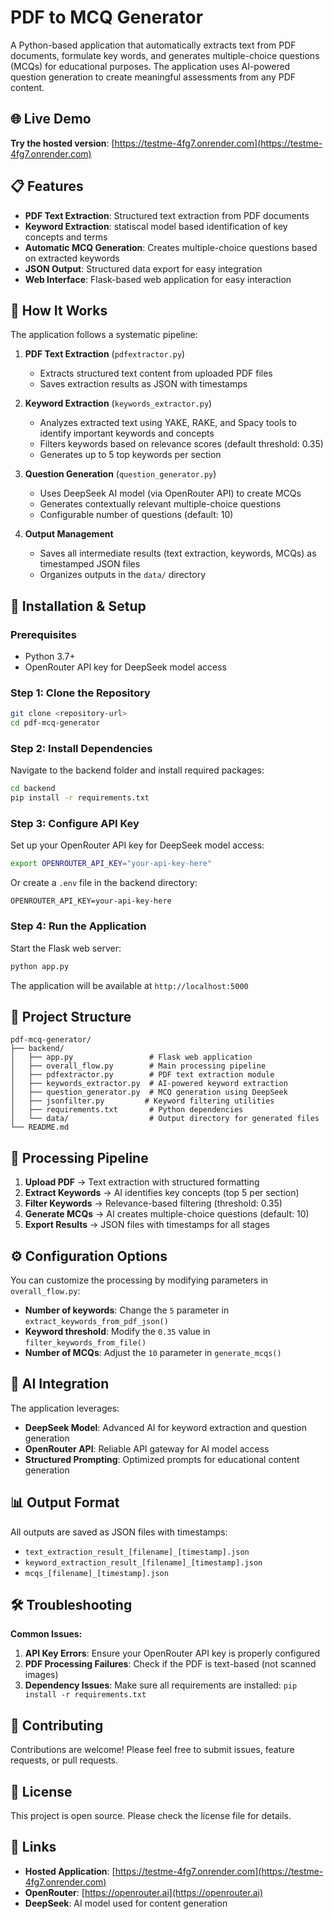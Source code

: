 # PDF to MCQ Generator

A Python-based application that automatically extracts text from PDF documents, formulate key words, and generates multiple-choice questions (MCQs) for educational purposes. The application uses AI-powered question generation to create meaningful assessments from any PDF content.

## 🌐 Live Demo

**Try the hosted version**: [https://testme-4fg7.onrender.com](https://testme-4fg7.onrender.com)

## 📋 Features

- **PDF Text Extraction**: Structured text extraction from PDF documents
- **Keyword Extraction**: statiscal model based identification of key concepts and terms
- **Automatic MCQ Generation**: Creates multiple-choice questions based on extracted keywords
- **JSON Output**: Structured data export for easy integration
- **Web Interface**: Flask-based web application for easy interaction

## 🔧 How It Works

The application follows a systematic pipeline:

1. **PDF Text Extraction** (`pdfextractor.py`)
   - Extracts structured text content from uploaded PDF files
   - Saves extraction results as JSON with timestamps

2. **Keyword Extraction** (`keywords_extractor.py`)
   - Analyzes extracted text using YAKE, RAKE, and Spacy tools to identify important keywords and concepts
   - Filters keywords based on relevance scores (default threshold: 0.35)
   - Generates up to 5 top keywords per section

3. **Question Generation** (`question_generator.py`)
   - Uses DeepSeek AI model (via OpenRouter API) to create MCQs
   - Generates contextually relevant multiple-choice questions
   - Configurable number of questions (default: 10)

4. **Output Management**
   - Saves all intermediate results (text extraction, keywords, MCQs) as timestamped JSON files
   - Organizes outputs in the `data/` directory

## 🚀 Installation & Setup

### Prerequisites

- Python 3.7+
- OpenRouter API key for DeepSeek model access

### Step 1: Clone the Repository

```bash
git clone <repository-url>
cd pdf-mcq-generator
```

### Step 2: Install Dependencies

Navigate to the backend folder and install required packages:

```bash
cd backend
pip install -r requirements.txt
```

### Step 3: Configure API Key

Set up your OpenRouter API key for DeepSeek model access:

```bash
export OPENROUTER_API_KEY="your-api-key-here"
```

Or create a `.env` file in the backend directory:

```
OPENROUTER_API_KEY=your-api-key-here
```

### Step 4: Run the Application

Start the Flask web server:

```bash
python app.py
```

The application will be available at `http://localhost:5000`

## 📁 Project Structure

```
pdf-mcq-generator/
├── backend/
│   ├── app.py                 # Flask web application
│   ├── overall_flow.py        # Main processing pipeline
│   ├── pdfextractor.py        # PDF text extraction module
│   ├── keywords_extractor.py  # AI-powered keyword extraction
│   ├── question_generator.py  # MCQ generation using DeepSeek
│   ├── jsonfilter.py         # Keyword filtering utilities
│   ├── requirements.txt       # Python dependencies
│   └── data/                  # Output directory for generated files
└── README.md
```

## 🔄 Processing Pipeline

1. **Upload PDF** → Text extraction with structured formatting
2. **Extract Keywords** → AI identifies key concepts (top 5 per section)
3. **Filter Keywords** → Relevance-based filtering (threshold: 0.35)
4. **Generate MCQs** → AI creates multiple-choice questions (default: 10)
5. **Export Results** → JSON files with timestamps for all stages

## ⚙️ Configuration Options

You can customize the processing by modifying parameters in `overall_flow.py`:

- **Number of keywords**: Change the `5` parameter in `extract_keywords_from_pdf_json()`
- **Keyword threshold**: Modify the `0.35` value in `filter_keywords_from_file()`
- **Number of MCQs**: Adjust the `10` parameter in `generate_mcqs()`

## 🤖 AI Integration

The application leverages:
- **DeepSeek Model**: Advanced AI for keyword extraction and question generation
- **OpenRouter API**: Reliable API gateway for AI model access
- **Structured Prompting**: Optimized prompts for educational content generation

## 📊 Output Format

All outputs are saved as JSON files with timestamps:

- `text_extraction_result_[filename]_[timestamp].json`
- `keyword_extraction_result_[filename]_[timestamp].json`
- `mcqs_[filename]_[timestamp].json`

## 🛠️ Troubleshooting

**Common Issues:**

1. **API Key Errors**: Ensure your OpenRouter API key is properly configured
2. **PDF Processing Failures**: Check if the PDF is text-based (not scanned images)
3. **Dependency Issues**: Make sure all requirements are installed: `pip install -r requirements.txt`

## 🤝 Contributing

Contributions are welcome! Please feel free to submit issues, feature requests, or pull requests.

## 📝 License

This project is open source. Please check the license file for details.

## 🔗 Links

- **Hosted Application**: [https://testme-4fg7.onrender.com](https://testme-4fg7.onrender.com)
- **OpenRouter**: [https://openrouter.ai](https://openrouter.ai)
- **DeepSeek**: AI model used for content generation

